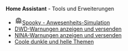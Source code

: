 <b>Home Assistant</b> - Tools und Erweiterungen
<br />
<ul>
<li><img src="./spooky/img/ghost_gray.png" width="20" height="20"><a href="https://github.com/migacode/home-assistant/tree/main/spooky">Spooky - Anwesenheits-Simulation</a></li>
<li><a href="https://github.com/migacode/home-assistant/tree/main/dwd">DWD-Warnungen anzeigen und versenden</a></li>
<li><a href="https://github.com/migacode/home-assistant/tree/main/nina">NINA-Warnungen anzeigen und versenden</a></li>
<li><a href="https://github.com/migacode/home-assistant/tree/main/themes">Coole dunkle und helle Themen</a></li>
</ul>
